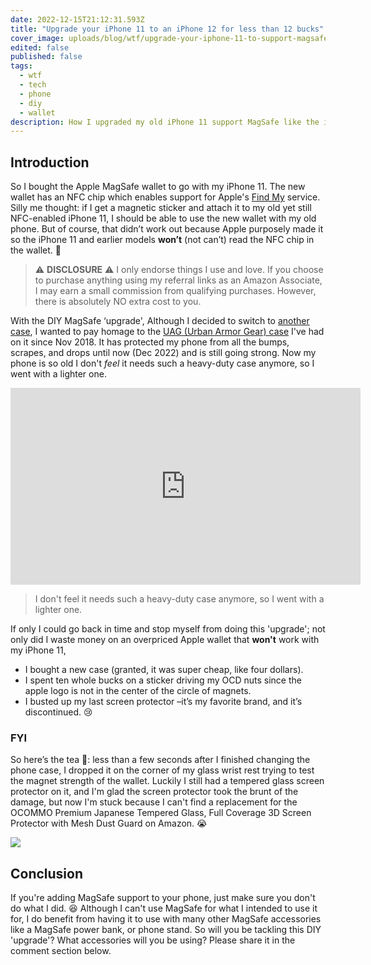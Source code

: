```yaml
---
date: 2022-12-15T21:12:31.593Z
title: "Upgrade your iPhone 11 to an iPhone 12 for less than 12 bucks"
cover_image: uploads/blog/wtf/upgrade-your-iphone-11-to-support-magsafe-with-a-sticker-cover.jpg
edited: false
published: false
tags:
  - wtf
  - tech
  - phone
  - diy
  - wallet
description: How I upgraded my old iPhone 11 support MagSafe like the iPhone 12 and later versions without paying the new iPhone price
---
```


## Introduction
So I bought the Apple MagSafe wallet to go with my iPhone 11. The new wallet has an NFC chip which enables support for Apple's [Find My](https://www.apple.com/icloud/find-my/) service. Silly me thought: if I get a magnetic sticker and attach it to my old yet still NFC-enabled iPhone 11, I should be able to use the new wallet with my old phone. But of course, that didn’t work out because Apple purposely made it so the iPhone 11 and earlier models **won’t** (not can’t) read the NFC chip in the wallet. 🤬

> ⚠️ **DISCLOSURE** ⚠️ I only endorse things I use and love. If you choose to purchase anything using my referral links as an Amazon Associate, I may earn a small commission from qualifying purchases. However, there is absolutely NO extra cost to you.

With the DIY MagSafe ‘upgrade', Although I decided to switch to [another case](https://amzn.to/3Gv1HRs), I wanted to pay homage to the [UAG (Urban Armor Gear) case](https://amzn.to/3Q4Dxk5) I've had on it since Nov 2018. It has protected my phone from all the bumps, scrapes, and drops until now (Dec 2022) and is still going strong. Now my phone is so old I don't _feel_ it needs such a heavy-duty case anymore, so I went with a lighter one.

<iframe width="560" height="315" src="https://www.youtube-nocookie.com/embed/XV6fVmDMW2g" title="YouTube video player" frameborder="0" allow="accelerometer; autoplay; clipboard-write; encrypted-media; gyroscope; picture-in-picture" allowfullscreen></iframe>

> I don't feel it needs such a heavy-duty case anymore, so I went with a lighter one.

If only I could go back in time and stop myself from doing this 'upgrade'; not only did I waste money on an overpriced Apple wallet that **won't** work with my iPhone 11, 
- I bought a new case (granted, it was super cheap, like four dollars). 
- I spent ten whole bucks on a sticker driving my OCD nuts since the apple logo is not in the center of the circle of magnets. 
- I busted up my last screen protector –it’s my favorite brand, and it’s discontinued. 😢

### FYI
So here’s the tea 🍵: less than a few seconds after I finished changing the phone case, I dropped it on the corner of my glass wrist rest trying to test the magnet strength of the wallet. Luckily I still had a tempered glass screen protector on it, and I'm glad the screen protector took the brunt of the damage, but now I'm stuck because I can't find a replacement for the OCOMMO Premium Japanese Tempered Glass, Full Coverage 3D Screen Protector with Mesh Dust Guard on Amazon. 😭

<a href="https://www.amazon.com/gp/product/B083ZLB37Q?ie=UTF8&psc=1&linkCode=li2&tag=vvifi_fyi-20&linkId=d4999a92063dab787b30098721c7a6ff&language=en_US&ref_=as_li_ss_il" target="_blank"><img border="0" src="//ws-na.amazon-adsystem.com/widgets/q?_encoding=UTF8&ASIN=B083ZLB37Q&Format=_SL160_&ID=AsinImage&MarketPlace=US&ServiceVersion=20070822&WS=1&tag=vvifi_fyi-20&language=en_US" ></a><img src="https://ir-na.amazon-adsystem.com/e/ir?t=vvifi_fyi-20&language=en_US&l=li2&o=1&a=B083ZLB37Q" width="1" height="1" border="0" alt="" style="border:none !important; margin:0px !important;" />

## Conclusion
If you're adding MagSafe support to your phone, just make sure you don't do what I did. 😆 Although I can't use MagSafe for what I intended to use it for, I do benefit from having it to use with many other MagSafe accessories like a MagSafe power bank, or phone stand. So will you be tackling this DIY 'upgrade'? What accessories will you be using? Please share it in the comment section below.

